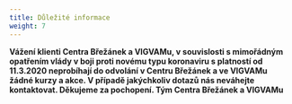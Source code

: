 ```yaml
---
title: Důležité informace
weight: 7
---
```

**Vážení klienti Centra Břežánek a VIGVAMu, v souvislosti s mimořádným opatřením vlády v boji proti novému typu koronaviru s platností od 11.3.2020 neprobíhají do odvolání v Centru Břežánek a ve VIGVAMu žádné kurzy a akce. V případě jakýchkoliv dotazů nás neváhejte kontaktovat. Děkujeme za pochopení.
Tým Centra Břežánek a VIGVAMu**